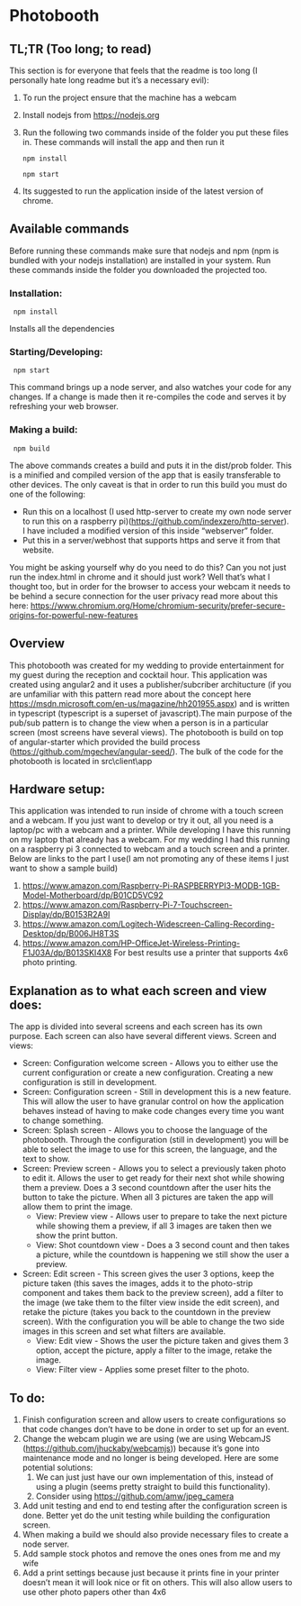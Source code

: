 # Photobooth

## TL;TR (Too long; to read)

This section is for everyone that feels that the readme is too long (I personally hate long readme but it’s a necessary evil):
1. To run the project ensure that the machine has a webcam
2. Install nodejs from https://nodejs.org
3. Run the following two commands inside of the folder you put these files in. These commands will install the app and then run it
     
     `npm install`
     
     `npm start`
4. Its suggested to run the application inside of the latest version of chrome.

## Available commands 

Before running these commands make sure that nodejs and npm (npm is bundled with your nodejs installation) are installed in your system. Run these commands inside the folder you downloaded the projected too.

### Installation:

     npm install

Installs all the dependencies

### Starting/Developing:

     npm start

This command brings up a node server, and also watches your code for any changes. If a change is made then it re-compiles the code and serves it by refreshing your web browser.

### Making a build:

     npm build

The above commands creates a build and puts it in the dist/prob folder. This is a minified and compiled version of the app that is easily transferable to other devices. The only caveat is that in order to run this build you must do one of the following:
 - Run this on a localhost (I used http-server to create my own node server to run this on a raspberry pi)(https://github.com/indexzero/http-server). I have included a modified version of this inside “webserver” folder.
 - Put this in a server/webhost that supports https and serve it from that website.

You might be asking yourself why do you need to do this? Can you not just run the index.html in chrome and it should just work? Well that’s what I thought too, but in order for the browser to access your webcam it needs to be behind a secure connection for the user privacy read more about this here: https://www.chromium.org/Home/chromium-security/prefer-secure-origins-for-powerful-new-features

## Overview

This photobooth was created for my wedding to provide entertainment for my guest during the reception and cocktail hour. This application was created using angular2 and it uses a publisher/subcriber architucture (if you are unfamiliar with this pattern read more about the concept here https://msdn.microsoft.com/en-us/magazine/hh201955.aspx) and is written in typescript (typescript is a superset of javascript).The main purpose of the pub/sub pattern is to change the view when a person is in a particular screen (most screens have several views). 
The photobooth is build on top of angular-starter which provided the build process (https://github.com/mgechev/angular-seed/). The bulk of the code for the photobooth is located in  src\client\app

## Hardware setup:

This application was intended to run inside of chrome with a touch screen and a webcam. If you just want to develop or try it out, all you need is a laptop/pc with a webcam and a printer. 
While developing I have this running on my laptop that already has a webcam. For my wedding I had this running on a raspberry pi 3 connected to webcam and a touch screen and a printer. Below are links to the part I use(I am not promoting any of these items I just want to show a sample build)

1. https://www.amazon.com/Raspberry-Pi-RASPBERRYPI3-MODB-1GB-Model-Motherboard/dp/B01CD5VC92
2. https://www.amazon.com/Raspberry-Pi-7-Touchscreen-Display/dp/B0153R2A9I
3. https://www.amazon.com/Logitech-Widescreen-Calling-Recording-Desktop/dp/B006JH8T3S
4. https://www.amazon.com/HP-OfficeJet-Wireless-Printing-F1J03A/dp/B013SKI4X8 
For best results use a printer that supports 4x6 photo printing.

## Explanation as to what each screen and view does:

The app is divided into several screens and each screen has its own purpose. 
Each screen can also have several different views.
Screen and views:

* Screen: Configuration welcome screen - Allows you to either use the current configuration or create a new configuration. Creating a new configuration is still in development. 
* Screen: Configuration screen  - Still in development this is a new feature. This will allow the user to have granular control on how the application behaves instead of having to make code changes every time you want to change something.
* Screen: Splash screen - Allows you to choose the language of the photobooth. Through the configuration (still in development) you will be able to select the image to use for this screen, the language, and the text to show.
* Screen: Preview screen - Allows you to select a previously taken photo to edit it. Allows the user to get ready for their next shot while showing them a preview. Does a 3 second countdown after the user hits the button to take the picture. When all 3 pictures are taken the app will allow them to print the image.
    * View: Preview view - Allows user to prepare to take the next picture while showing them a preview, if all 3 images are taken then we show the print button.
    * View: Shot countdown view - Does a 3 second count and then takes a picture, while the countdown is happening we still show the user a preview.
* Screen: Edit screen - This screen gives the user 3 options, keep the picture taken (this saves the images, adds it to the photo-strip component and takes them back to the preview screen), add a filter to the image (we take them to the filter view inside the edit screen), and retake the picture (takes you back to the countdown in the preview screen). With the configuration you will be able to change the two side images in this screen and set what filters are available.
    * View: Edit view - Shows the user the picture taken and gives them 3 option, accept the picture, apply a filter to the image, retake the image.
    * View: Filter view - Applies some preset filter to the photo.

## To do:

1. Finish configuration screen and allow users to create configurations so that code changes don’t have to be done in order to set up for an event.
2. Change the webcam plugin we are using (we are using WebcamJS (https://github.com/jhuckaby/webcamjs)) because it’s gone into maintenance mode and no longer is being developed. Here are some potential solutions:
    1. We can just just have our own implementation of this, instead of using a plugin (seems pretty straight to build this functionality).
    2. Consider using https://github.com/amw/jpeg_camera
3. Add unit testing and end to end testing after the configuration screen is done. Better yet do the unit testing while building the configuration screen.
4. When making a build we should also provide necessary files to create a node server.
5. Add sample stock photos and remove the ones ones from me and my wife
6. Add a print settings because just because it prints fine in your printer doesn’t mean it will look nice or fit on others. This will also allow users to use other photo papers other than 4x6
